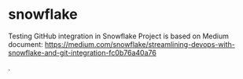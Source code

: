 # snowflake
Testing GitHub integration in Snowflake
Project is based on Medium document: https://medium.com/snowflake/streamlining-devops-with-snowflake-and-git-integration-fc0b76a40a76

.